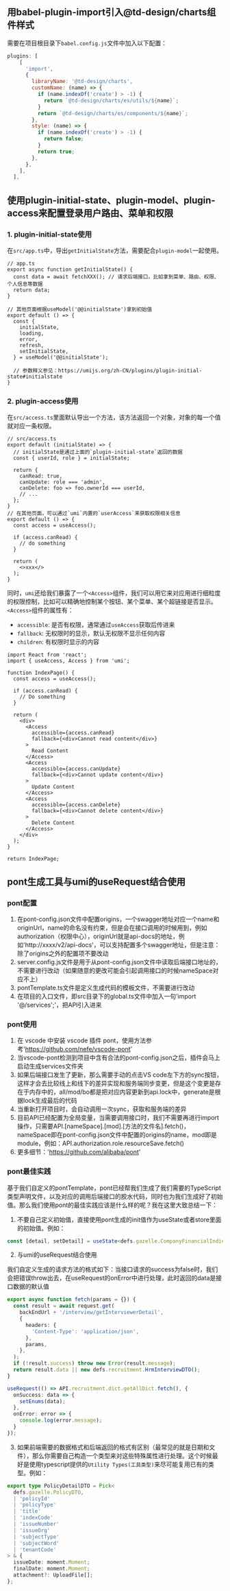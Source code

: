 ## 用babel-plugin-import引入@td-design/charts组件样式

需要在项目根目录下`babel.config.js`文件中加入以下配置：

```js
plugins: [
    [
      'import',
      {
        libraryName: '@td-design/charts',
        customName: (name) => {
          if (name.indexOf('create') > -1) {
            return `@td-design/charts/es/utils/${name}`;
          }
          return `@td-design/charts/es/components/${name}`;
        },
        style: (name) => {
          if (name.indexOf('create') > -1) {
            return false;
          }
          return true;
        },
      },
    ],
  ],
```

## 使用plugin-initial-state、plugin-model、plugin-access来配置登录用户路由、菜单和权限

### 1. plugin-initial-state使用
在`src/app.ts`中，导出`getInitialState`方法，需要配合`plugin-model`一起使用。

```tsx
// app.ts
export async function getInitialState() {
  const data = await fetchXXX(); // 请求后端接口，比如拿到菜单、路由、权限、个人信息等数据
  return data;
}

// 其他页面根据useModel('@@initialState')拿到初始值
export default () => {
  const {
    initialState,
    loading,
    error,
    refresh,
    setInitialState,
  } = useModel('@@initialState');

  // 参数释义参见：https://umijs.org/zh-CN/plugins/plugin-initial-state#initialstate
}

```

### 2. plugin-access使用
在`src/access.ts`里面默认导出一个方法，该方法返回一个对象，对象的每一个值就对应一条权限。

```tsx
// src/access.ts
export default (initialState) => {
  // initialState是通过上面的`plugin-initial-state`返回的数据
  const { userId, role } = initialState;

  return {
    canRead: true,
    canUpdate: role === 'admin',
    canDelete: foo => foo.ownerId === userId,
    // ...
  };
}
// 在其他页面，可以通过`umi`内置的`userAccess`来获取权限相关信息
export default () => {
  const access = useAccess();

  if (access.canRead) {
    // do something
  }

  return (
    <>xxx</>
  );
}
```
同时，`umi`还给我们暴露了一个`<Access>`组件，我们可以用它来对应用进行细粒度的权限控制，比如可以精确地控制某个按钮、某个菜单、某个超链接是否显示。
`<Access>`组件的属性有：
- `accessible`: 是否有权限，通常通过`useAccess`获取后传进来
- `fallback`: 无权限时的显示，默认无权限不显示任何内容
- `children`: 有权限时显示的内容

```tsx
import React from 'react';
import { useAccess, Access } from 'umi';

function IndexPage() {
  const access = useAccess();

  if (access.canRead) {
    // Do something
  }

  return (
    <div>
      <Access
        accessible={access.canRead}
        fallback={<div>Cannot read content</div>}
      >
        Read Content
      </Access>
      <Access
        accessible={access.canUpdate}
        fallback={<div>Cannot update content</div>}
      >
        Update Content
      </Access>
      <Access
        accessible={access.canDelete}
        fallback={<div>Cannot delete content</div>}
      >
        Delete Content
      </Access>
    </div>
  );
}

return IndexPage;

```

## pont生成工具与umi的useRequest结合使用

### pont配置
1. 在pont-config.json文件中配置origins，一个swagger地址对应一个name和originUrl，name的命名没有约束，但是会在接口调用的时候用到，例如authorization（权限中心），originUrl就是api-docs的地址，例如'http://xxxx/v2/api-docs'，可以支持配置多个swagger地址，但是注意：除了origins之外的配置项不要改动
2. server.config.js文件是用于从pont-config.json文件中读取后端接口地址的，不需要进行改动（如果随意的更改可能会引起调用接口的时候nameSpace对应不上）
3. pontTemplate.ts文件是定义生成代码的模板文件，不需要进行改动
4. 在项目的入口文件，即src目录下的global.ts文件中加入一句'import '@/services';'，把API引入进来

### pont使用
1. 在 vscode 中安装 vscode 插件 pont，使用方法参考'https://github.com/nefe/vscode-pont'
2. 当vscode-pont检测到项目中含有合法的pont-config.json之后，插件会马上启动生成services文件夹
3. 如果后端接口发生了更新，那么需要手动的点击VS code左下方的sync按钮，这样才会去比较线上和线下的差异实现和服务端同步变更，但是这个变更是存在于内存中的，all/mod/bo都是把对应内容更新到api.lock中，generate是根据lock生成最后的代码
4. 当重新打开项目时，会自动调用一次sync，获取和服务端的差异
5. 目前API已经配置为全局变量，当需要调用接口时，我们不需要再进行import操作，只需要API.[nameSpace].[mod].[方法的文件名].fetch()，nameSpace即在pont-config.json文件中配置的origins的name，mod即是module，例如：API.authorization.role.resourceSave.fetch()
6. 更多细节：'https://github.com/alibaba/pont'

### pont最佳实践
基于我们自定义的pontTemplate，pont已经帮我们生成了我们需要的TypeScript类型声明文件，以及对应的调用后端接口的胶水代码，同时也为我们生成好了初始值。那么我们使用pont的最佳实践应该是什么样的呢？我在这里大致总结一下：
1. 不要自己定义初始值，直接使用pont生成的init值作为useState或者store里面的初始值。例如：
```typescript
const [detail, setDetail] = useState<defs.gazelle.CompanyFinancialIndicatorDTO>(API.gazelle.companyFinancialIndicator.getById.init);
```
2. 与umi的useRequest结合使用

我们自定义生成的请求方法的格式如下：当接口请求的success为false时，我们会把错误throw出去，在useRequest的onError中进行处理，此时返回的data是接口数据的默认值
```typescript
export async function fetch(params = {}) {
  const result = await request.get(
    backEndUrl + '/interview/getInterviewerDetail',
    {
      headers: {
        'Content-Type': 'application/json',
      },
      params,
    },
  );
  if (!result.success) throw new Error(result.message);
  return result.data || new defs.recruitment.HrmInterviewDTO();
}
```

```typescript
useRequest(() => API.recruitment.dict.getAllDict.fetch(), {
  onSuccess: data => {
    setEnums(data);
  },
  onError: error => {
    console.log(error.message);
  }
});
```
3. 如果前端需要的数据格式和后端返回的格式有区别（最常见的就是日期和文件），那么你需要自己构造一个类型来对这些特殊属性进行处理。这个时候最好是使用typescript提供的`Utility Types(工具类型)`来尽可能复用已有的类型。例如：
```typescript
export type PolicyDetailDTO = Pick<
  defs.gazelle.PolicyDTO,
  | 'policyId'
  | 'policyType'
  | 'title'
  | 'indexCode'
  | 'issueNumber'
  | 'issueOrg'
  | 'subjectType'
  | 'subjectWord'
  | 'tenantCode'
> & {
  issueDate: moment.Moment;
  finalDate: moment.Moment;
  attachment?: UploadFile[];
};
```